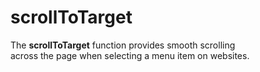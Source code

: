 # scrollToTarget

The __scrollToTarget__ function provides smooth scrolling  
across the page when selecting a menu item on websites.
